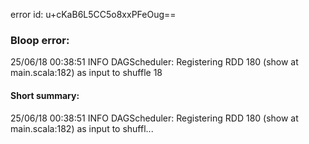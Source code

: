error id: u+cKaB6L5CC5o8xxPFeOug==
### Bloop error:

25/06/18 00:38:51 INFO DAGScheduler: Registering RDD 180 (show at main.scala:182) as input to shuffle 18
#### Short summary: 

25/06/18 00:38:51 INFO DAGScheduler: Registering RDD 180 (show at main.scala:182) as input to shuffl...